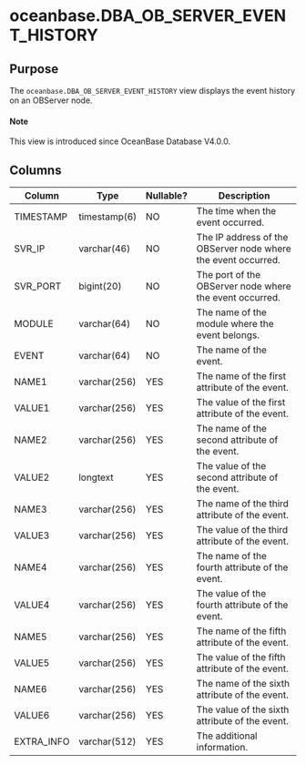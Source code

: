 # oceanbase.DBA_OB_SERVER_EVENT_HISTORY

## Purpose

The `oceanbase.DBA_OB_SERVER_EVENT_HISTORY` view displays the event history on an OBServer node.

<main id="notice" type='explain'>
  <h4>Note</h4>
  <p>This view is introduced since OceanBase Database V4.0.0. </p>
</main>

## Columns

| Column | Type | Nullable? | Description |
| --- | --- | --- | --- |
| TIMESTAMP | timestamp(6) | NO | The time when the event occurred. |
| SVR_IP | varchar(46) | NO | The IP address of the OBServer node where the event occurred. |
| SVR_PORT | bigint(20) | NO | The port of the OBServer node where the event occurred. |
| MODULE | varchar(64) | NO | The name of the module where the event belongs. |
| EVENT | varchar(64) | NO | The name of the event. |
| NAME1 | varchar(256) | YES | The name of the first attribute of the event. |
| VALUE1 | varchar(256) | YES | The value of the first attribute of the event. |
| NAME2 | varchar(256) | YES | The name of the second attribute of the event. |
| VALUE2 | longtext | YES | The value of the second attribute of the event. |
| NAME3 | varchar(256) | YES | The name of the third attribute of the event. |
| VALUE3 | varchar(256) | YES | The value of the third attribute of the event. |
| NAME4 | varchar(256) | YES | The name of the fourth attribute of the event. |
| VALUE4 | varchar(256) | YES | The value of the fourth attribute of the event. |
| NAME5 | varchar(256) | YES | The name of the fifth attribute of the event. |
| VALUE5 | varchar(256) | YES | The value of the fifth attribute of the event. |
| NAME6 | varchar(256) | YES | The name of the sixth attribute of the event. |
| VALUE6 | varchar(256) | YES | The value of the sixth attribute of the event. |
| EXTRA_INFO | varchar(512) | YES | The additional information. |

